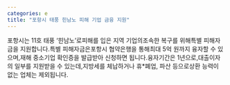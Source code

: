 ```yaml
---
categories: e
title: "포항시 태풍 힌남노 피해 기업 금융 지원"
---
```

포항시는 11호 태풍 ‘힌남노’로피해를 입은 지역 기업의조속한 복구를 위해특별 피해자금을 지원합니다.특별 피해자금은포항시 협약은행을 통해최대 5억 원까지 융자할 수 있으며,재해 중소기업 확인증을 발급받아 신청하면 됩니다.융자기간은 1년으로,대출이자의 일부를 지원받을 수 있는데,지방세를 체납하거나 휴*폐업, 파산 등으로상환 능력이 없는 업체는 제외됩니다.